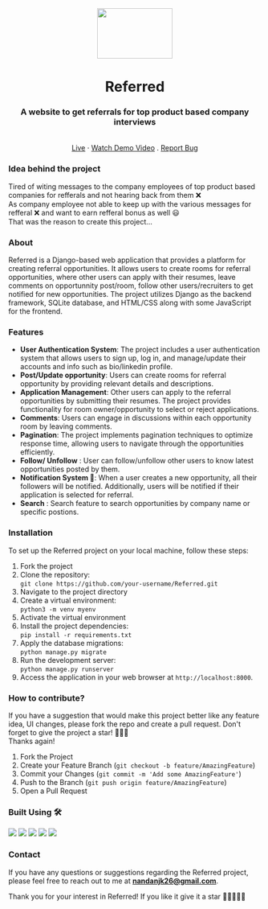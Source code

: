 
<div align="center">
  <a href="https://github.com/othneildrew/Best-README-Template">
    <img src="https://github.com/Nandan26/Referred/assets/77192056/0c1bf9c1-3993-4c78-b7d5-dec529fa1149" width="150" height="100">
  </a>

  <h1 align="center">Referred</h1>
  <p align="center">
    <h3>A website to get referrals for top product based company interviews</h3>
    <br />
    <a href="http://nandan26.pythonanywhere.com/">Live</a>
    ·
    <a href="https://youtu.be/jAAV5gC2sfM">Watch Demo Video</a>
    .
    <a href="https://github.com/Nandan26/Referred/issues">Report Bug</a>
  </p>
</div>

### Idea behind the project
Tired of witing messages to the company employees of top product based companies for refferals and not hearing back from them ❌  
As company employee not able to keep up with the various messages for refferal ❌ and want to earn refferal bonus as well 😃  
That was the reason to create this project...

### About
Referred is a Django-based web application that provides a platform for creating referral opportunities. It allows users to create rooms for referral opportunities, where other users can apply with their resumes, leave comments on opportunnity post/room, follow other users/recruiters to get notified for new opportunities. The project utilizes Django as the backend framework, SQLite database, and HTML/CSS along with some JavaScript for the frontend.

### Features
* **User Authentication System**: The project includes a user authentication system that allows users to sign up, log in, and manage/update their accounts and                                      info such as bio/linkedin profile.
* **Post/Update opportunity**: Users can create rooms for referral opportunity by providing relevant details and descriptions.
* **Application Management**: Other users can apply to the referral opportunities by submitting their resumes. The project provides functionality for room                                      owner/opportunity to select or reject applications.
* **Comments**: Users can engage in discussions within each opportunity room by leaving comments.
* **Pagination**: The project implements pagination techniques to optimize response time, allowing users to navigate through the opportunities efficiently.
* **Follow/ Unfollow** : User can follow/unfollow other users to know latest opportunities posted by them.
* **Notification System 🔔**: When a user creates a new opportunity, all their followers will be notified. Additionally, users will be notified if their                                        application is selected for referral.
* **Search** : Search feature to search opportunities by company name or specific postions.

### Installation
To set up the Referred project on your local machine, follow these steps:

1. Fork the project
2. Clone the repository:  
   `git clone https://github.com/your-username/Referred.git`
3. Navigate to the project directory
4. Create a virtual environment:  
   `python3 -m venv myenv`
5. Activate the virtual environment
6. Install the project dependencies:  
   `pip install -r requirements.txt`
7. Apply the database migrations:  
   `python manage.py migrate`
8. Run the development server:  
   `python manage.py runserver`
9. Access the application in your web browser at `http://localhost:8000`.

### How to contribute?
If you have a suggestion that would make this project better like any feature idea, UI changes, please fork the repo and create a pull request. Don't forget to give the project a star! 🌟🌟🌟  
Thanks again!

1. Fork the Project
2. Create your Feature Branch (`git checkout -b feature/AmazingFeature`)
3. Commit your Changes (`git commit -m 'Add some AmazingFeature'`)
4. Push to the Branch (`git push origin feature/AmazingFeature`)
5. Open a Pull Request

### Built Using 🛠

<img src="https://img.shields.io/badge/Python-v3.8-orange?&style=for-the-badge&logo=python&logoColor=white"/>  
<img src="https://img.shields.io/badge/Django-v4.1-orange?&style=for-the-badge&logo=django&logoColor=white"/>
<img src="https://img.shields.io/badge/HTML-3DDC84?style=for-the-badge&logo=html&logoColor=white"/>  
<img src="https://img.shields.io/badge/CSS-3DDC84?&style=for-the-badge&logo=css&logoColor=white"/>
<img src="https://img.shields.io/badge/JavaScript-3DDC84?style=for-the-badge&logo=javascript&logoColor=white"/>  

### Contact
If you have any questions or suggestions regarding the Referred project, please feel free to reach out to me at **nandanjk26@gmail.com**.

Thank you for your interest in Referred! If you like it give it a star 🌟🌟🌟🌟🌟
